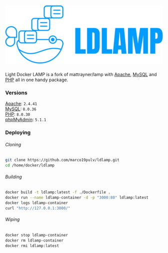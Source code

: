 # ![Light-Docker-LAMP][logo]
Light Docker LAMP is a fork of mattrayner/lamp with [Apache][apache], [MySQL][mysql] and [PHP][php] all in one handy package.  

### Versions
[Apache][apache]: `2.4.41`  
[MySQL][mysql]: `8.0.36`  
[PHP][php]: `8.0.30`  
[phpMyAdmin][phpmyadmin]: `5.1.1`

<!-- END doctoc -->

### Deploying

###### Cloning
```bash
git clone https://github.com/marco19pulv/ldlamp.git
cd /home/docker/ldlamp
```
###### Building
```bash
docker build -t ldlamp:latest -f ./Dockerfile .
docker run --name ldlamp-container -d -p "3000:80" ldlamp:latest
docker logs ldlamp-container
curl "http://127.0.0.1:3000/"
```
###### Wiping
```bash
docker stop ldlamp-container
docker rm ldlamp-container
docker rmi ldlamp:latest
```

[logo]: logo.png
[apache]: http://www.apache.org/
[mysql]: https://www.mysql.com/
[php]: http://php.net/
[phpmyadmin]: https://www.phpmyadmin.net/